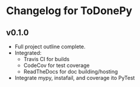 # Changelog for ToDonePy

## v0.1.0

- Full project outline complete.
- Integrated:
  - Travis CI for builds
  - CodeCov for test coverage
  - ReadTheDocs for doc building/hosting
- Integrate mypy, instafail, and coverage ito PyTest 

